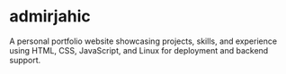 # admirjahic
A personal portfolio website showcasing projects, skills, and experience using HTML, CSS, JavaScript, and Linux for deployment and backend support.
